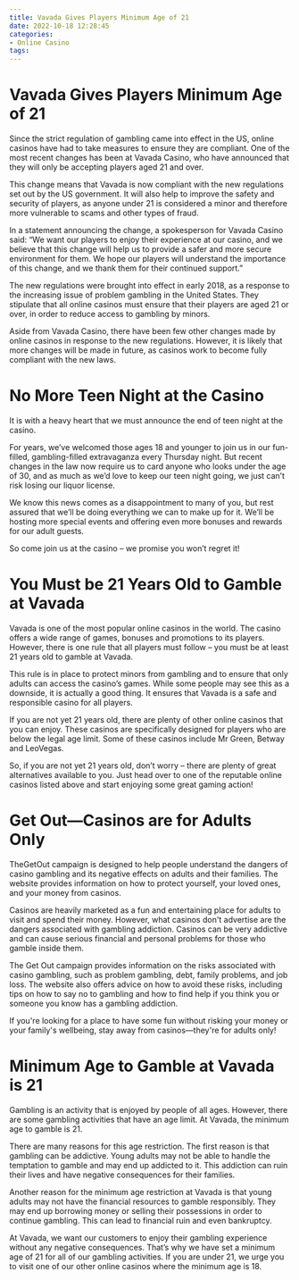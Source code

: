 ```yaml
---
title: Vavada Gives Players Minimum Age of 21
date: 2022-10-18 12:28:45
categories:
- Online Casino
tags:
---
```



#  Vavada Gives Players Minimum Age of 21

Since the strict regulation of gambling came into effect in the US, online casinos have had to take measures to ensure they are compliant. One of the most recent changes has been at Vavada Casino, who have announced that they will only be accepting players aged 21 and over.

This change means that Vavada is now compliant with the new regulations set out by the US government. It will also help to improve the safety and security of players, as anyone under 21 is considered a minor and therefore more vulnerable to scams and other types of fraud.

In a statement announcing the change, a spokesperson for Vavada Casino said: “We want our players to enjoy their experience at our casino, and we believe that this change will help us to provide a safer and more secure environment for them. We hope our players will understand the importance of this change, and we thank them for their continued support.”

The new regulations were brought into effect in early 2018, as a response to the increasing issue of problem gambling in the United States. They stipulate that all online casinos must ensure that their players are aged 21 or over, in order to reduce access to gambling by minors.

Aside from Vavada Casino, there have been few other changes made by online casinos in response to the new regulations. However, it is likely that more changes will be made in future, as casinos work to become fully compliant with the new laws.

#  No More Teen Night at the Casino

It is with a heavy heart that we must announce the end of teen night at the casino.

For years, we’ve welcomed those ages 18 and younger to join us in our fun-filled, gambling-filled extravaganza every Thursday night. But recent changes in the law now require us to card anyone who looks under the age of 30, and as much as we’d love to keep our teen night going, we just can’t risk losing our liquor license.

We know this news comes as a disappointment to many of you, but rest assured that we’ll be doing everything we can to make up for it. We’ll be hosting more special events and offering even more bonuses and rewards for our adult guests.

So come join us at the casino – we promise you won’t regret it!

#  You Must be 21 Years Old to Gamble at Vavada

Vavada is one of the most popular online casinos in the world. The casino offers a wide range of games, bonuses and promotions to its players. However, there is one rule that all players must follow – you must be at least 21 years old to gamble at Vavada.

This rule is in place to protect minors from gambling and to ensure that only adults can access the casino’s games. While some people may see this as a downside, it is actually a good thing. It ensures that Vavada is a safe and responsible casino for all players.

If you are not yet 21 years old, there are plenty of other online casinos that you can enjoy. These casinos are specifically designed for players who are below the legal age limit. Some of these casinos include Mr Green, Betway and LeoVegas.

So, if you are not yet 21 years old, don’t worry – there are plenty of great alternatives available to you. Just head over to one of the reputable online casinos listed above and start enjoying some great gaming action!

#  Get Out—Casinos are for Adults Only

TheGetOut campaign is designed to help people understand the dangers of casino gambling and its negative effects on adults and their families. The website provides information on how to protect yourself, your loved ones, and your money from casinos.

Casinos are heavily marketed as a fun and entertaining place for adults to visit and spend their money. However, what casinos don't advertise are the dangers associated with gambling addiction. Casinos can be very addictive and can cause serious financial and personal problems for those who gamble inside them.

The Get Out campaign provides information on the risks associated with casino gambling, such as problem gambling, debt, family problems, and job loss. The website also offers advice on how to avoid these risks, including tips on how to say no to gambling and how to find help if you think you or someone you know has a gambling addiction.

If you're looking for a place to have some fun without risking your money or your family's wellbeing, stay away from casinos—they're for adults only!

#  Minimum Age to Gamble at Vavada is 21

Gambling is an activity that is enjoyed by people of all ages. However, there are some gambling activities that have an age limit. At Vavada, the minimum age to gamble is 21.

There are many reasons for this age restriction. The first reason is that gambling can be addictive. Young adults may not be able to handle the temptation to gamble and may end up addicted to it. This addiction can ruin their lives and have negative consequences for their families.

Another reason for the minimum age restriction at Vavada is that young adults may not have the financial resources to gamble responsibly. They may end up borrowing money or selling their possessions in order to continue gambling. This can lead to financial ruin and even bankruptcy.

At Vavada, we want our customers to enjoy their gambling experience without any negative consequences. That’s why we have set a minimum age of 21 for all of our gambling activities. If you are under 21, we urge you to visit one of our other online casinos where the minimum age is 18.